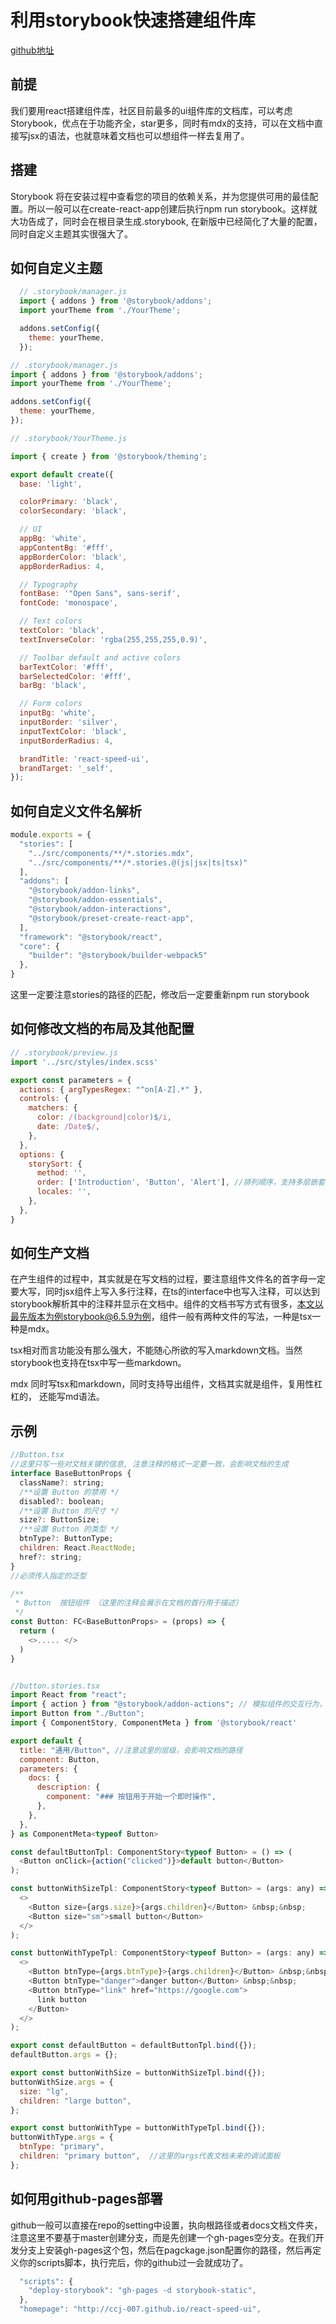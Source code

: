 # 利用storybook快速搭建组件库

[github地址](https://github.com/ccj-007/react-speed-ui)
## 前提

我们要用react搭建组件库，社区目前最多的ui组件库的文档库，可以考虑Storybook，优点在于功能齐全，star更多，同时有mdx的支持，可以在文档中直接写jsx的语法，也就意味着文档也可以想组件一样去复用了。

## 搭建
  Storybook 将在安装过程中查看您的项目的依赖关系，并为您提供可用的最佳配置。所以一般可以在create-react-app创建后执行npm run storybook。这样就大功告成了，同时会在根目录生成.storybook, 在新版中已经简化了大量的配置，同时自定义主题其实很强大了。

## 如何自定义主题
```js
  // .storybook/manager.js
  import { addons } from '@storybook/addons';
  import yourTheme from './YourTheme';

  addons.setConfig({
    theme: yourTheme,
  });

// .storybook/manager.js
import { addons } from '@storybook/addons';
import yourTheme from './YourTheme';

addons.setConfig({
  theme: yourTheme,
});

// .storybook/YourTheme.js

import { create } from '@storybook/theming';

export default create({
  base: 'light',

  colorPrimary: 'black',
  colorSecondary: 'black',

  // UI
  appBg: 'white',
  appContentBg: '#fff',
  appBorderColor: 'black',
  appBorderRadius: 4,

  // Typography
  fontBase: '"Open Sans", sans-serif',
  fontCode: 'monospace',

  // Text colors
  textColor: 'black',
  textInverseColor: 'rgba(255,255,255,0.9)',

  // Toolbar default and active colors
  barTextColor: '#fff',
  barSelectedColor: '#fff',
  barBg: 'black',

  // Form colors
  inputBg: 'white',
  inputBorder: 'silver',
  inputTextColor: 'black',
  inputBorderRadius: 4,

  brandTitle: 'react-speed-ui',
  brandTarget: '_self',
});
```
## 如何自定义文件名解析

```js
module.exports = {
  "stories": [
    "../src/components/**/*.stories.mdx",
    "../src/components/**/*.stories.@(js|jsx|ts|tsx)"
  ],
  "addons": [
    "@storybook/addon-links",
    "@storybook/addon-essentials",
    "@storybook/addon-interactions",
    "@storybook/preset-create-react-app",
  ],
  "framework": "@storybook/react",
  "core": {
    "builder": "@storybook/builder-webpack5"
  },
}
```
这里一定要注意stories的路径的匹配，修改后一定要重新npm run storybook


## 如何修改文档的布局及其他配置
```js
// .storybook/preview.js
import '../src/styles/index.scss'

export const parameters = {
  actions: { argTypesRegex: "^on[A-Z].*" },
  controls: {
    matchers: {
      color: /(background|color)$/i,
      date: /Date$/,
    },
  },
  options: {
    storySort: {
      method: '',
      order: ['Introduction', 'Button', 'Alert'], //排列顺序，支持多层嵌套
      locales: '',
    },
  },
}

```

## 如何生产文档

在产生组件的过程中，其实就是在写文档的过程，要注意组件文件名的首字母一定要大写，同时jsx组件上写入多行注释，在ts的interface中也写入注释，可以达到storybook解析其中的注释并显示在文档中。组件的文档书写方式有很多，本文以最先版本为例storybook@6.5.9为例，组件一般有两种文件的写法，一种是tsx一种是mdx。

tsx相对而言功能没有那么强大，不能随心所欲的写入markdown文档。当然storybook也支持在tsx中写一些markdown。

mdx 同时写tsx和markdown，同时支持导出组件，文档其实就是组件，复用性杠杠的， 还能写md语法。

## 示例
```js
//Button.tsx
//这里只写一些对文档关键的信息, 注意注释的格式一定要一致，会影响文档的生成
interface BaseButtonProps {
  className?: string;
  /**设置 Button 的禁用 */
  disabled?: boolean;
  /**设置 Button 的尺寸 */
  size?: ButtonSize;
  /**设置 Button 的类型 */
  btnType?: ButtonType;
  children: React.ReactNode;
  href?: string;
}
//必须传入指定的泛型

/**
 * Button  按钮组件 （这里的注释会展示在文档的首行用于描述）
 */
const Button: FC<BaseButtonProps> = (props) => {
  return (
    <>..... </>
  )
} 


//button.stories.tsx
import React from "react";
import { action } from "@storybook/addon-actions"; // 模拟组件的交互行为， 并展示在storybook的控制台上。
import Button from "./Button";
import { ComponentStory, ComponentMeta } from '@storybook/react'

export default {
  title: "通用/Button", //注意这里的层级，会影响文档的路径
  component: Button,
  parameters: {
    docs: {
      description: {
        component: "### 按钮用于开始一个即时操作",
      },
    },
  },
} as ComponentMeta<typeof Button>

const defaultButtonTpl: ComponentStory<typeof Button> = () => (
  <Button onClick={action("clicked")}>default button</Button>
);

const buttonWithSizeTpl: ComponentStory<typeof Button> = (args: any) => (
  <>
    <Button size={args.size}>{args.children}</Button> &nbsp;&nbsp;
    <Button size="sm">small button</Button>
  </>
);

const buttonWithTypeTpl: ComponentStory<typeof Button> = (args: any) => (
  <>
    <Button btnType={args.btnType}>{args.children}</Button> &nbsp;&nbsp;
    <Button btnType="danger">danger button</Button> &nbsp;&nbsp;
    <Button btnType="link" href="https://google.com">
      link button
    </Button>
  </>
);

export const defaultButton = defaultButtonTpl.bind({});
defaultButton.args = {};

export const buttonWithSize = buttonWithSizeTpl.bind({});
buttonWithSize.args = {
  size: "lg",
  children: "large button",
};

export const buttonWithType = buttonWithTypeTpl.bind({});
buttonWithType.args = {
  btnType: "primary",
  children: "primary button",  //这里的args代表文档未来的调试面板
};

```

## 如何用github-pages部署

github一般可以直接在repo的setting中设置，执向根路径或者docs文档文件夹，注意这里不要基于master创建分支，而是先创建一个gh-pages空分支。在我们开发分支上安装gh-pages这个包，然后在pagckage.json配置你的路径，然后再定义你的scripts脚本，执行完后，你的github过一会就成功了。
```js
  "scripts": {
    "deploy-storybook": "gh-pages -d storybook-static",
  },
  "homepage": "http://ccj-007.github.io/react-speed-ui",
```